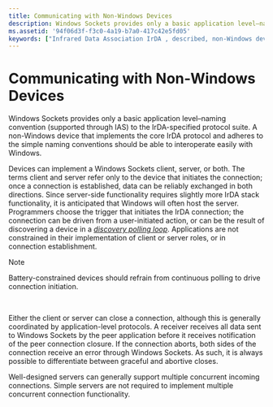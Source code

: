 ```yaml
---
title: Communicating with Non-Windows Devices
description: Windows Sockets provides only a basic application level–naming convention (supported through IAS) to the IrDA-specified protocol suite.
ms.assetid: '94f06d3f-f3c0-4a19-b7a0-417c42e5fd05'
keywords: ["Infrared Data Association IrDA , described, non-Windows devices", "programming IrDA , communicating with non-Windows devices"]
---
```


# Communicating with Non-Windows Devices

Windows Sockets provides only a basic application level–naming convention (supported through IAS) to the IrDA-specified protocol suite. A non-Windows device that implements the core IrDA protocol and adheres to the simple naming conventions should be able to interoperate easily with Windows.

Devices can implement a Windows Sockets client, server, or both. The terms client and server refer only to the device that initiates the connection; once a connection is established, data can be reliably exchanged in both directions. Since server-side functionality requires slightly more IrDA stack functionality, it is anticipated that Windows will often host the server. Programmers choose the trigger that initiates the IrDA connection; the connection can be driven from a user-initiated action, or can be the result of discovering a device in a [*discovery polling loop*](d-gly.md#-irda-discovery-polling-loop-gly). Applications are not constrained in their implementation of client or server roles, or in connection establishment.

> [!Note]  
> Battery-constrained devices should refrain from continuous polling to drive connection initiation.

 

Either the client or server can close a connection, although this is generally coordinated by application-level protocols. A receiver receives all data sent to Windows Sockets by the peer application before it receives notification of the peer connection closure. If the connection aborts, both sides of the connection receive an error through Windows Sockets. As such, it is always possible to differentiate between graceful and abortive closes.

Well-designed servers can generally support multiple concurrent incoming connections. Simple servers are not required to implement multiple concurrent connection functionality.

 

 




